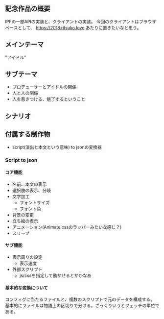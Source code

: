 ## 記念作品の概要
IPFの一部APIの実装と、クライアントの実装。
今回のクライアントはブラウザベースとして、 https://2018.ritsuko.love あたりに置きたいなと思う。


## メインテーマ
"アイドル"

## サブテーマ
- プロデューサーとアイドルの関係
- 人と人の関係
- 人を惹きつける、魅了するということ

## シナリオ

## 付属する制作物
- script(演出と本文という意味) to jsonの変換器

### Script to json
#### コア機能
- 名前、本文の表示
- 選択肢の表示、分岐
- 文字加工
    - フォントサイズ
    - フォント色
- 背景の変更
- 立ち絵の表示
- アニメーション(Animate.cssのラッパーみたいな感じ？)
- スリープ

#### サブ機能
- 表示周りの設定
    - 表示速度
- 外部スクリプト
    - js/cssを指定して動かせるとかかなあ

#### 基本的な変換について
コンフィグに当たるファイルと、複数のスクリプトで元のデータを構成する。
基本的にファイルは物語上の区切りで分ける。ざっくりいうとフェッチの単位である。

